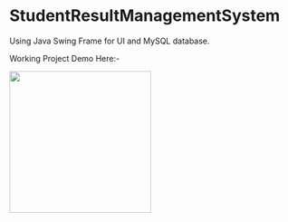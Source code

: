 # StudentResultManagementSystem
Using Java Swing Frame for UI and MySQL database.

Working Project Demo Here:-


<!-- ![](https://github.com/nishusingh71/StudentResultManagementSystem/blob/main/2023-04-06_17-04-22_AdobeExpress.gif); -->
<img src="(https://github.com/nishusingh71/StudentResultManagementSystem/blob/main/2023-04-06_17-04-22_AdobeExpress.gif)" width="250" height="250"/>

